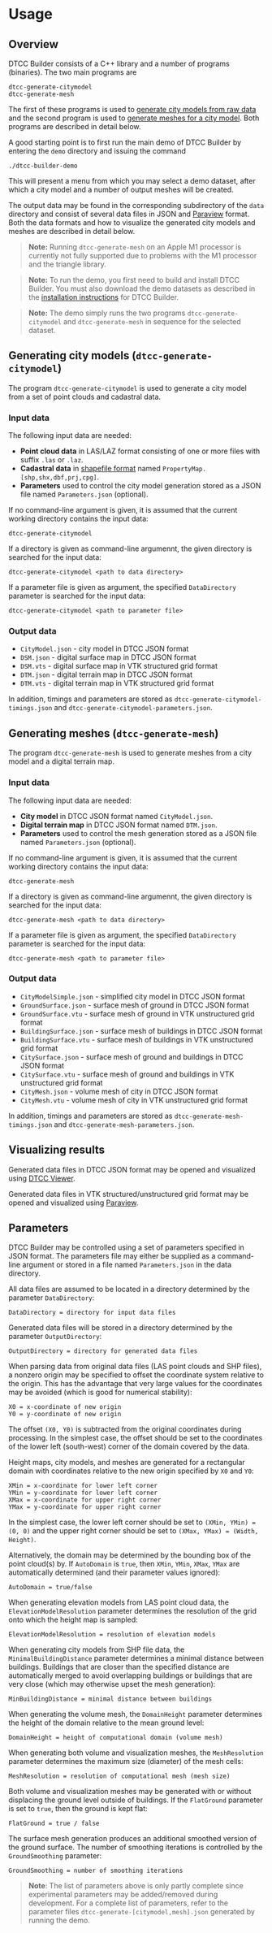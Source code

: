 # Usage

## Overview

DTCC Builder consists of a C++ library and a number of programs
(binaries). The two main programs are

    dtcc-generate-citymodel
    dtcc-generate-mesh

The first of these programs is used to [generate city models from raw
data](#generating-city-models) and the second program is used to
[generate meshes for a city model](#generating-meshes). Both programs
are described in detail below.

A good starting point is to first run the main demo of DTCC Builder by
entering the `demo` directory and issuing the command

    ./dtcc-builder-demo

This will present a menu from which you may select a demo dataset,
after which a city model and a number of output meshes will be created.

The output data may be found in the corresponding subdirectory of the
`data` directory and consist of several data files in JSON and
[Paraview](https://www.paraview.org/) format. Both the data formats
and how to visualize the generated city models and meshes are
described in detail below.

> **Note:** Running `dtcc-generate-mesh` on an Apple M1 processor is 
> currently not fully supported due to problems with the M1 processor and 
> the triangle library. 
 
> **Note:** To run the demo, you first need to build and install DTCC Builder. You
must also download the demo datasets as described in the
[installation instructions](./installation.md) for DTCC Builder.

> **Note:** The demo simply runs the two programs
`dtcc-generate-citymodel` and `dtcc-generate-mesh` in sequence for the
selected dataset.

## Generating city models (`dtcc-generate-citymodel`)

The program `dtcc-generate-citymodel` is used to generate a city model
from a set of point clouds and cadastral data.

### Input data

The following input data are needed:

* **Point cloud data** in LAS/LAZ format consisting of one or more files
  with suffix `.las` or `.laz`.
* **Cadastral data** in [shapefile format](https://en.wikipedia.org/wiki/Shapefile)
  named `PropertyMap.[shp,shx,dbf,prj,cpg]`.
* **Parameters** used to control the city model generation stored
  as a JSON file named `Parameters.json` (optional).

If no command-line argument is given, it is assumed that the current
working directory contains the input data:

    dtcc-generate-citymodel

If a directory is given as command-line argumennt, the given directory
is searched for the input data:

    dtcc-generate-citymodel <path to data directory>

If a parameter file is given as argument, the specified
`DataDirectory` parameter is searched for the input data:

    dtcc-generate-citymodel <path to parameter file>

### Output data

* `CityModel.json` - city model in DTCC JSON format
* `DSM.json` - digital surface map in DTCC JSON format
* `DSM.vts` - digital surface map in VTK structured grid format
* `DTM.json` - digital terrain map in DTCC JSON format
* `DTM.vts` - digital terrain map in VTK structured grid format

In addition, timings and parameters are stored as
`dtcc-generate-citymodel-timings.json` and
`dtcc-generate-citymodel-parameters.json`.

## Generating meshes (`dtcc-generate-mesh`)

The program `dtcc-generate-mesh` is used to generate meshes from a
city model and a digital terrain map.

### Input data

The following input data are needed:

* **City model** in DTCC JSON format named `CityModel.json`.
* **Digital terrain map** in DTCC JSON format named `DTM.json`.
* **Parameters** used to control the mesh generation stored
  as a JSON file named `Parameters.json` (optional).

If no command-line argument is given, it is assumed that the current
working directory contains the input data:

    dtcc-generate-mesh

If a directory is given as command-line argumennt, the given directory
is searched for the input data:

    dtcc-generate-mesh <path to data directory>

If a parameter file is given as argument, the specified
`DataDirectory` parameter is searched for the input data:

    dtcc-generate-mesh <path to parameter file>

### Output data

- `CityModelSimple.json` - simplified city model in DTCC JSON format
- `GroundSurface.json` - surface mesh of ground in DTCC JSON format
- `GroundSurface.vtu` - surface mesh of ground in VTK unstructured grid format
- `BuildingSurface.json` - surface mesh of buildings in DTCC JSON format
- `BuildingSurface.vtu` - surface mesh of buildings in VTK unstructured grid format
- `CitySurface.json` - surface mesh of ground and buildings in DTCC JSON format
- `CitySurface.vtu` - surface mesh of ground and buildings in VTK unstructured grid format
- `CityMesh.json` - volume mesh of city in DTCC JSON format
- `CityMesh.vtu` - volume mesh of city in VTK unstructured grid format

In addition, timings and parameters are stored as
`dtcc-generate-mesh-timings.json` and
`dtcc-generate-mesh-parameters.json`.

## Visualizing results

Generated data files in DTCC JSON format may be opened and visualized
using [DTCC Viewer](https://viewer.dtcc.chalmers.se).

Generated data files in VTK structured/unstructured grid format may be
opened and visualized using [Paraview](https://www.paraview.org/).

## Parameters

DTCC Builder may be controlled using a set of parameters specified in
JSON format. The parameters file may either be supplied as a
command-line argument or stored in a file named `Parameters.json` in
the data directory.

All data files are assumed to be located in a directory determined by
the parameter `DataDirectory`:

    DataDirectory = directory for input data files

Generated data files will be stored in a directory determined by the
parameter `OutputDirectory`:

    OutputDirectory = directory for generated data files

When parsing data from original data files (LAS point clouds and SHP
files), a nonzero origin may be specified to offset the coordinate
system relative to the origin. This has the advantage that very large
values for the coordinates may be avoided (which is good for numerical
stability):

    X0 = x-coordinate of new origin
    Y0 = y-coordinate of new origin

The offset `(X0, Y0)` is subtracted from the original coordinates
during processing. In the simplest case, the offset should be set to
the coordinates of the lower left (south-west) corner of the domain
covered by the data.

Height maps, city models, and meshes are generated for a rectangular
domain with coordinates relative to the new origin specified by `X0`
and `Y0`:

    XMin = x-coordinate for lower left corner
    YMin = y-coordinate for lower left corner
    XMax = x-coordinate for upper right corner
    YMax = y-coordinate for upper right corner

In the simplest case, the lower left corner should be set to `(XMin,
YMin) = (0, 0)` and the upper right corner should be set to `(XMax,
YMax) = (Width, Height)`.

Alternatively, the domain may be determined by the bounding box of the
point cloud(s) by. If `AutoDomain` is `true`, then `XMin`, `YMin`,
`XMax`, `YMax` are automatically determined (and their parameter
values ignored):

    AutoDomain = true/false

When generating elevation models from LAS point cloud data, the
`ElevationModelResolution` parameter determines the resolution of the grid
onto which the height map is sampled:

    ElevationModelResolution = resolution of elevation models

When generating city models from SHP file data, the
`MinimalBuildingDistance` parameter determines a minimal distance
between buildings. Buildings that are closer than the specified
distance are automatically merged to avoid overlapping buildings or
buildings that are very close (which may otherwise upset the mesh
generation):

    MinBuildingDistance = minimal distance between buildings

When generating the volume mesh, the `DomainHeight` parameter
determines the height of the domain relative to the mean ground level:

    DomainHeight = height of computational domain (volume mesh)

When generating both volume and visualization meshes, the
`MeshResolution` parameter determines the maximum size (diameter) of
the mesh cells:

    MeshResolution = resolution of computational mesh (mesh size)

Both volume and visualization meshes may be generated with or without
displacing the ground level outside of buildings. If the `FlatGround`
parameter is set to `true`, then the ground is kept flat:

    FlatGround = true / false

The surface mesh generation produces an additional smoothed version of
the ground surface. The number of smoothing iterations is controlled
by the `GroundSmoothing` parameter:

    GroundSmoothing = number of smoothing iterations

> **Note**: The list of parameters above is only partly complete since
experimental parameters may be added/removed during development. For
a complete list of  parameters, refer to the parameter files
`dtcc-generate-[citymodel,mesh].json` generated by running the demo.


